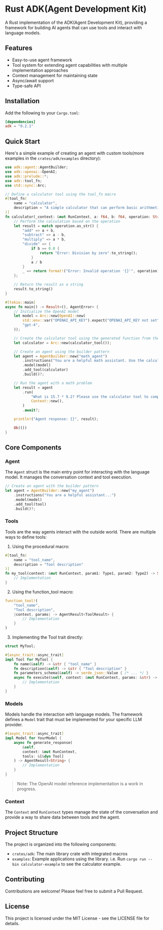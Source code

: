 # Rust ADK(Agent Development Kit)

A Rust implementation of the ADK(Agent Development Kit), providing a framework for building AI agents that can use tools and interact with language models.

## Features

- Easy-to-use agent framework
- Tool system for extending agent capabilities with multiple implementation approaches
- Context management for maintaining state
- Async/await support
- Type-safe API

## Installation

Add the following to your `Cargo.toml`:

```toml
[dependencies]
adk = "0.2.1"
```

## Quick Start

Here's a simple example of creating an agent with custom tools(more examples in the `crates/adk/examples` directory):

```rust
use adk::agent::AgentBuilder;
use adk::openai::OpenAI;
use adk::prelude::*;
use adk::tool_fn;
use std::sync::Arc;

// Define a calculator tool using the tool_fn macro
#[tool_fn(
    name = "calculator",
    description = "A simple calculator that can perform basic arithmetic operations(add, subtract, multiply, divide)"
)]
fn calculator(_context: &mut RunContext, a: f64, b: f64, operation: String) -> String {
    // Perform the calculation based on the operation
    let result = match operation.as_str() {
        "add" => a + b,
        "subtract" => a - b,
        "multiply" => a * b,
        "divide" => {
            if b == 0.0 {
                return "Error: Division by zero".to_string();
            }
            a / b
        }
        _ => return format!("Error: Invalid operation '{}'", operation),
    };

    // Return the result as a string
    result.to_string()
}

#[tokio::main]
async fn main() -> Result<(), AgentError> {
    // Initialize the OpenAI model
    let model = Arc::new(OpenAI::new(
        std::env::var("OPENAI_API_KEY").expect("OPENAI_API_KEY not set"),
        "gpt-4",
    ));

    // Create the calculator tool using the generated function from the macro
    let calculator = Arc::new(calculator_tool());

    // Create an agent using the builder pattern
    let agent = AgentBuilder::new("math_agent")
        .instructions("You are a helpful math assistant. Use the calculator tool to perform calculations when needed.")
        .model(model)
        .add_tool(calculator)
        .build()?;

    // Run the agent with a math problem
    let result = agent
        .run(
            "What is 15.7 * 9.2? Please use the calculator tool to compute this.",
            Context::new(),
        )
        .await?;

    println!("Agent response: {}", result);

    Ok(())
}

```

## Core Components

### Agent

The `Agent` struct is the main entry point for interacting with the language model. It manages the conversation context and tool execution.

```rust
// Create an agent with the builder pattern
let agent = AgentBuilder::new("my_agent")
    .instructions("You are a helpful assistant...")
    .model(model)
    .add_tool(tool)
    .build()?;
```

### Tools

Tools are the way agents interact with the outside world. There are multiple ways to define tools:

1. Using the procedural macro:
```rust
#[tool_fn(
    name = "tool_name",
    description = "Tool description"
)]
fn my_tool(context: &mut RunContext, param1: Type1, param2: Type2) -> String {
    // Implementation
}
```

2. Using the function_tool macro:
```rust
function_tool!(
    "tool_name",
    "Tool description",
    |context, params| -> AgentResult<ToolResult> {
        // Implementation
    }
)
```

3. Implementing the Tool trait directly:
```rust
struct MyTool;

#[async_trait::async_trait]
impl Tool for MyTool {
    fn name(&self) -> &str { "tool_name" }
    fn description(&self) -> &str { "Tool description" }
    fn parameters_schema(&self) -> serde_json::Value { /* ... */ }
    async fn execute(&self, context: &mut RunContext, params: &str) -> AgentResult<ToolResult> {
        // Implementation
    }
}
```

### Models

Models handle the interaction with language models. The framework defines a `Model` trait that must be implemented for your specific LLM provider.

```rust
#[async_trait::async_trait]
impl Model for YourModel {
    async fn generate_response(
        &self, 
        context: &mut RunContext, 
        tools: &[&dyn Tool]
    ) -> AgentResult<String> {
        // Implementation
    }
}
```

> Note: The OpenAI model reference implementation is a work in progress.

### Context

The `Context` and `RunContext` types manage the state of the conversation and provide a way to share data between tools and the agent.

## Project Structure

The project is organized into the following components:

- `crates/adk`: The main library crate with integrated macros
- `examples`: Example applications using the library. i.e. Run `cargo run --bin calculator-example` to see the calculator example.

## Contributing

Contributions are welcome! Please feel free to submit a Pull Request.

## License

This project is licensed under the MIT License - see the LICENSE file for details. 